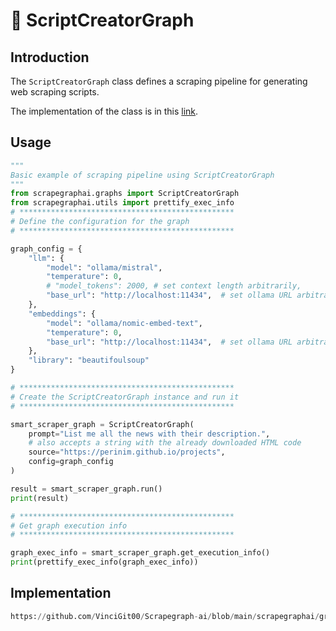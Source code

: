 # 🏡 ScriptCreatorGraph

## Introduction
The `ScriptCreatorGraph` class defines a scraping pipeline for generating web scraping scripts.

The implementation of the class is in this [link](https://github.com/VinciGit00/Scrapegraph-ai/blob/main/scrapegraphai/graphs/script_creator_graph.py).

## Usage
```python
"""
Basic example of scraping pipeline using ScriptCreatorGraph
"""
from scrapegraphai.graphs import ScriptCreatorGraph
from scrapegraphai.utils import prettify_exec_info
# ************************************************
# Define the configuration for the graph
# ************************************************

graph_config = {
    "llm": {
        "model": "ollama/mistral",
        "temperature": 0,
        # "model_tokens": 2000, # set context length arbitrarily,
        "base_url": "http://localhost:11434",  # set ollama URL arbitrarily
    },
    "embeddings": {
        "model": "ollama/nomic-embed-text",
        "temperature": 0,
        "base_url": "http://localhost:11434",  # set ollama URL arbitrarily
    },
    "library": "beautifoulsoup"
}

# ************************************************
# Create the ScriptCreatorGraph instance and run it
# ************************************************

smart_scraper_graph = ScriptCreatorGraph(
    prompt="List me all the news with their description.",
    # also accepts a string with the already downloaded HTML code
    source="https://perinim.github.io/projects",
    config=graph_config
)

result = smart_scraper_graph.run()
print(result)

# ************************************************
# Get graph execution info
# ************************************************

graph_exec_info = smart_scraper_graph.get_execution_info()
print(prettify_exec_info(graph_exec_info))
```

## Implementation
```python reference title="ScriptCreatorGraph"
https://github.com/VinciGit00/Scrapegraph-ai/blob/main/scrapegraphai/graphs/script_creator_graph.py
```
